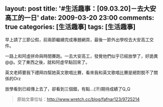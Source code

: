 layout: post
title: '#生活趣事：[09.03.20]－去大安高工的一日'
date: 2009-03-20 23:00
comments: true
categories: [生活趣事]
tags: [生活趣事]
---
早上請了三節公假，前兩節繼續完成專題網頁，最後一節外出學校去大安高工交件。

一路上和阿虛拼命與時間賽跑。一去大安高工，發覺他們似乎已經放學了，好詭異@@。交了東西之後，就和阿虛早點回來了。

英文老師要我下禮拜四幫她英文歌唱比賽，看來我和英文歌唱比賽是絕對脫不了關係的Orz

放學看到已經傳上去了，卻看到三個錯，有點...(汗)期待成績了Q_Q

> 原始文章位址：http://www.wretch.cc/blog/fafnar123/9725214